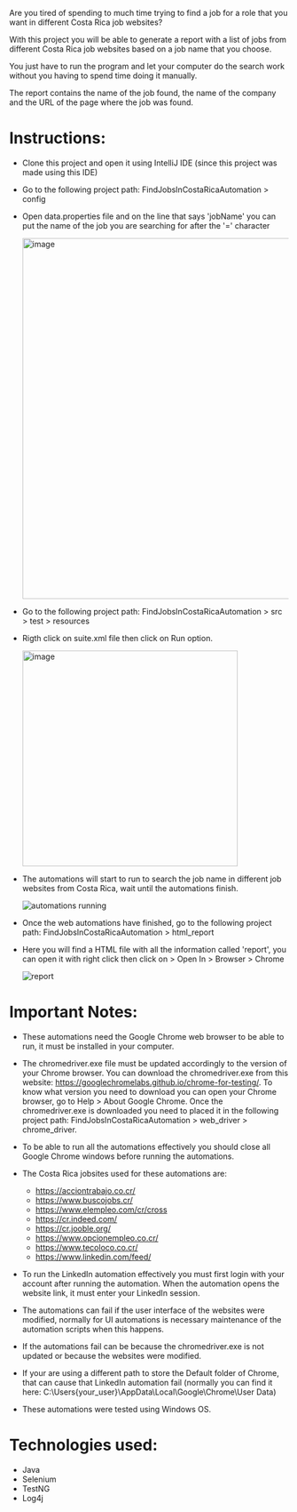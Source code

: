Are you tired of spending to much time trying to find a job for a role that you want in different Costa Rica job websites? 

With this project you will be able to generate a report with a list of jobs from different Costa Rica job websites based on a job name that you choose. 

You just have to run the program and let your computer do the search work without you having to spend time doing it manually.

The report contains the name of the job found, the name of the company and the URL of the page where the job was found.

# Instructions:
- Clone this project and open it using IntelliJ IDE (since this project was made using this IDE)
- Go to the following project path: FindJobsInCostaRicaAutomation > config
- Open data.properties file and on the line that says 'jobName' you can put the name of the job you are searching for after the '=' character

  <img width="649" alt="image" src="https://github.com/Erick-Salas/FindJobsInCostaRicaAutomation/assets/63444171/e3a177a8-c655-4966-adc6-da026da7b9c7">
  
- Go to the following project path: FindJobsInCostaRicaAutomation > src > test > resources
- Rigth click on suite.xml file then click on Run option.

  <img width="388" alt="image" src="https://github.com/Erick-Salas/FindJobsInCostaRicaAutomation/assets/63444171/35a5d918-1a01-4d09-97f5-f8d5106ab642">

- The automations will start to run to search the job name in different job websites from Costa Rica, wait until the automations finish.
  
  ![automations running](https://github.com/Erick-Salas/FindJobsInCostaRicaAutomation/assets/63444171/057aadea-1834-42f2-9c25-2c92b8b458c3)

- Once the web automations have finished, go to the following project path: FindJobsInCostaRicaAutomation > html_report
- Here you will find a HTML file with all the information called 'report', you can open it with right click then click on > Open In > Browser > Chrome

  ![report](https://github.com/Erick-Salas/FindJobsInCostaRicaAutomation/assets/63444171/c743640f-bcf3-428d-8fb8-196ff8edfaaa)

  
  
# Important Notes:
- These automations need the Google Chrome web browser to be able to run, it must be installed in your computer.

- The chromedriver.exe file must be updated accordingly to the version of your Chrome browser. You can download the chromedriver.exe from this website: https://googlechromelabs.github.io/chrome-for-testing/. To know what version you need to download you can open your Chrome browser, go to Help > About Google Chrome. Once the chromedriver.exe is downloaded you need to placed it in the following project path: FindJobsInCostaRicaAutomation > web_driver > chrome_driver.

- To be able to run all the automations effectively you should close all Google Chrome windows before running the automations.

- The Costa Rica jobsites used for these automations are:
  - https://acciontrabajo.co.cr/
  - https://www.buscojobs.cr/
  - https://www.elempleo.com/cr/cross
  - https://cr.indeed.com/
  - https://cr.jooble.org/
  - https://www.opcionempleo.co.cr/
  - https://www.tecoloco.co.cr/
  - https://www.linkedin.com/feed/

- To run the LinkedIn automation effectively you must first login with your account after running the automation. When the automation opens the website link, it must enter your LinkedIn session.

- The automations can fail if the user interface of the websites were modified, normally for UI automations is necessary maintenance of the automation scripts when this happens.

- If the automations fail can be because the chromedriver.exe is not updated or because the websites were modified.

- If your are using a different path to store the Default folder of Chrome, that can cause that LinkedIn automation fail (normally you can find it here: C:\Users\{your_user}\AppData\Local\Google\Chrome\User Data\)

- These automations were tested using Windows OS.

# Technologies used:
- Java
- Selenium
- TestNG
- Log4j
